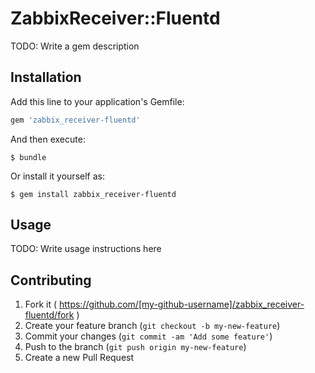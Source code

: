 # ZabbixReceiver::Fluentd

TODO: Write a gem description

## Installation

Add this line to your application's Gemfile:

```ruby
gem 'zabbix_receiver-fluentd'
```

And then execute:

    $ bundle

Or install it yourself as:

    $ gem install zabbix_receiver-fluentd

## Usage

TODO: Write usage instructions here

## Contributing

1. Fork it ( https://github.com/[my-github-username]/zabbix_receiver-fluentd/fork )
2. Create your feature branch (`git checkout -b my-new-feature`)
3. Commit your changes (`git commit -am 'Add some feature'`)
4. Push to the branch (`git push origin my-new-feature`)
5. Create a new Pull Request
